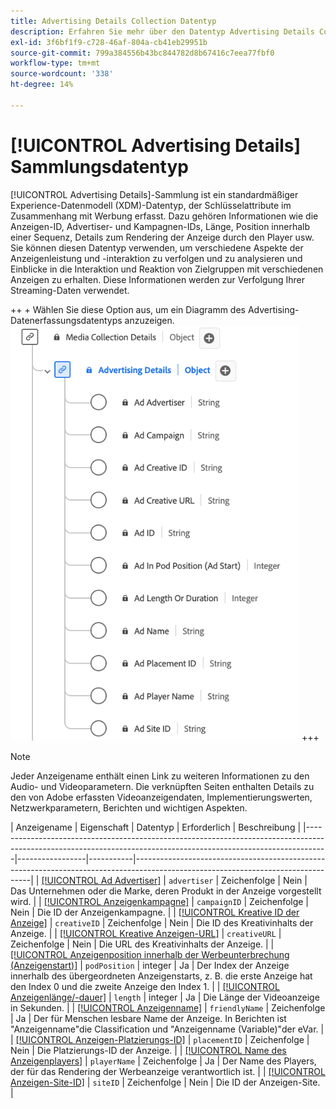 ```yaml
---
title: Advertising Details Collection Datentyp
description: Erfahren Sie mehr über den Datentyp Advertising Details Collection Experience Data Model (XDM) .
exl-id: 3f6bf1f9-c728-46af-804a-cb41eb29951b
source-git-commit: 799a384556b43bc844782d8b67416c7eea77fbf0
workflow-type: tm+mt
source-wordcount: '338'
ht-degree: 14%

---
```


# [!UICONTROL Advertising Details] Sammlungsdatentyp

[!UICONTROL Advertising Details]-Sammlung ist ein standardmäßiger Experience-Datenmodell (XDM)-Datentyp, der Schlüsselattribute im Zusammenhang mit Werbung erfasst. Dazu gehören Informationen wie die Anzeigen-ID, Advertiser- und Kampagnen-IDs, Länge, Position innerhalb einer Sequenz, Details zum Rendering der Anzeige durch den Player usw. Sie können diesen Datentyp verwenden, um verschiedene Aspekte der Anzeigenleistung und -interaktion zu verfolgen und zu analysieren und Einblicke in die Interaktion und Reaktion von Zielgruppen mit verschiedenen Anzeigen zu erhalten. Diese Informationen werden zur Verfolgung Ihrer Streaming-Daten verwendet.

++ + Wählen Sie diese Option aus, um ein Diagramm des Advertising-Datenerfassungsdatentyps anzuzeigen.
![Ein Diagramm des Advertising Details Collection-Datentyps.](../images/data-types/advertising-details-collection.png)
+++

>[!NOTE]
>
>Jeder Anzeigename enthält einen Link zu weiteren Informationen zu den Audio- und Videoparametern. Die verknüpften Seiten enthalten Details zu den von Adobe erfassten Videoanzeigendaten, Implementierungswerten, Netzwerkparametern, Berichten und wichtigen Aspekten.

| Anzeigename | Eigenschaft | Datentyp | Erforderlich | Beschreibung |
|-----------------------------------------------------------------------------------------------------------------------------------------------------------------|-----------------|-----------|----------------------------------------------------------------------------------------------------------------------------------|
| [[!UICONTROL Ad Advertiser]](https://experienceleague.adobe.com/docs/media-analytics/using/implementation/variables/ad-parameters.html#advertiser) | `advertiser` | Zeichenfolge | Nein | Das Unternehmen oder die Marke, deren Produkt in der Anzeige vorgestellt wird. |
| [[!UICONTROL Anzeigenkampagne]](https://experienceleague.adobe.com/docs/media-analytics/using/implementation/variables/ad-parameters.html#campaign-id) | `campaignID` | Zeichenfolge | Nein | Die ID der Anzeigenkampagne. |
| [[!UICONTROL Kreative ID der Anzeige]](https://experienceleague.adobe.com/docs/media-analytics/using/implementation/variables/ad-parameters.html#creative-id) | `creativeID` | Zeichenfolge | Nein | Die ID des Kreativinhalts der Anzeige. |
| [[!UICONTROL Kreative Anzeigen-URL]](https://experienceleague.adobe.com/docs/media-analytics/using/implementation/variables/ad-parameters.html#creative-url) | `creativeURL` | Zeichenfolge | Nein | Die URL des Kreativinhalts der Anzeige. |
| [[!UICONTROL Anzeigenposition innerhalb der Werbeunterbrechung (Anzeigenstart)]](https://experienceleague.adobe.com/docs/media-analytics/using/implementation/variables/ad-parameters.html#ad-start) | `podPosition` | integer | Ja | Der Index der Anzeige innerhalb des übergeordneten Anzeigenstarts, z. B. die erste Anzeige hat den Index 0 und die zweite Anzeige den Index 1. |
| [[!UICONTROL Anzeigenlänge/-dauer]](https://experienceleague.adobe.com/docs/media-analytics/using/implementation/variables/ad-parameters.html#ad-length) | `length` | integer | Ja | Die Länge der Videoanzeige in Sekunden. |
| [[!UICONTROL Anzeigenname]](https://experienceleague.adobe.com/docs/media-analytics/using/implementation/variables/ad-parameters.html#ad-name) | `friendlyName` | Zeichenfolge | Ja | Der für Menschen lesbare Name der Anzeige. In Berichten ist &quot;Anzeigenname&quot;die Classification und &quot;Anzeigenname (Variable)&quot;der eVar. |
| [[!UICONTROL Anzeigen-Platzierungs-ID]](https://experienceleague.adobe.com/docs/media-analytics/using/implementation/variables/ad-parameters.html#placement-id) | `placementID` | Zeichenfolge | Nein | Die Platzierungs-ID der Anzeige. |
| [[!UICONTROL Name des Anzeigenplayers]](https://experienceleague.adobe.com/docs/media-analytics/using/implementation/variables/ad-parameters.html#ad-player-name) | `playerName` | Zeichenfolge | Ja | Der Name des Players, der für das Rendering der Werbeanzeige verantwortlich ist. |
| [[!UICONTROL Anzeigen-Site-ID]](https://experienceleague.adobe.com/docs/media-analytics/using/implementation/variables/ad-parameters.html#site-id) | `siteID` | Zeichenfolge | Nein | Die ID der Anzeigen-Site. |
